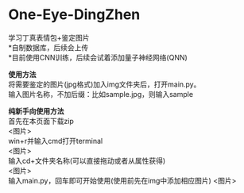 # One-Eye-DingZhen
学习丁真表情包+鉴定图片  
*自制数据库，后续会上传  
*目前使用CNN训练，后续会试着添加量子神经网络(QNN)  

<strong>使用方法</strong>  
将需要鉴定的图片(jpg格式)加入img文件夹后，打开main.py。  
输入图片名称，不加后缀：比如sample.jpg，则输入sample

<strong>纯新手向使用方法</strong>  
首先在本页面下载zip  
<图片>  
win+r并输入cmd打开terminal  
<图片>  
输入cd+文件夹名称(可以直接拖动或者从属性获得)  
<图片>  
输入main.py，回车即可开始使用(使用前先在img中添加相应图片)
<图片>  
